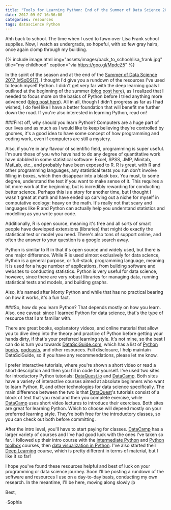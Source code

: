 ```yaml
---
title: "Tools for Learning Python: End of the Summer of Data Science 2017 and Back to School"
date: 2017-09-07 16:56:00
categories: resources
tags: datascience Python
---
```



Ahh back to school. The time when I used to fawn over Lisa Frank school supplies. Now, I watch as undergrads, so hopeful, with so few gray hairs, once again clomp through my building. 

{% include image.html
            img="assets/images/back_to_school/lisa_frank.jpg"
            title="my childhood"
            caption="via https://goo.gl/MpdeZ5" %}


In the spirit of the season and at the end of the [Summer of Data Science 2017 (#SoDS17)][SoDS17], I thought I'd give you a rundown of the resources I've used to teach myself Python. I didn't get very far with the deep learning goals I outlined at the beginning of the summer ([blog post here][post 1]), as I realized that I needed to focus more on the basics of Python before I tried anything more advanced ([blog post here][post 2]). All in all, though I didn't progress as far as I had wished, I do feel like I have a better foundation that will benefit me further down the road. If you're also interested in learning Python, read on!


###First off, why should you learn Python? 
Computers are a huge part of our lives and as much as I would like to keep believing they're controlled by gnomes, it's a good idea to have some concept of how programming and coding work, even if computers are still a mystery. 

Also, if you're in any flavour of scientific field, programming is super useful. I'm sure those of you who have had to do any degree of quantitative work have dabbled in some statistical software: Excel, SPSS, JMP, Minitab, MatLab, etc., and probably have been exposed to R. R is great. with R and other programming languages, any statistical tests you run don't involve filling in boxes, which then disappear into a black box. You must, to some degree, understand the test if you want to make sense of it. This requires a bit more work at the beginning, but is incredibly rewarding for conducting better science. Perhaps this is a story for another time, but I thought I wasn't great at math and have ended up carving out a niche for myself in computative ecology: heavy on the math. It's really not that scary and languages like R and Python can actually help you understand statistics and modelling as you write your code.

Additionally, R is open source, meaning it's free and all sorts of smart people have developed extensions (libraries) that might do exactly the statistical test or model you need. There's also tons of support online, and often the answer to your question is a google search away. 

Python is similar to R in that it's open source and widely used, but there is one major difference. While R is used almost exclusively for data science, Python is a general purpose, or full-stack, programming language, meaning it is used for a huge number of applications, from building software and websites to conducting statistics. Python is very useful for data science, however, since there are very robust libraries for managing data, running statistical tests and models, and building graphs.

Also, it's named after Monty Python and while that has no practical bearing on how it works, it's a fun fact.


###So, how do you learn Python?
That depends mostly on how you learn. Also, one caveat: since I learned Python for data science, that's the type of resource that I am familiar with. 

There are great books, explanatory videos, and online material that allow you to dive deep into the theory and practice of Python before getting your hands dirty, if that's your preferred learning style. It's not mine, so the best I can do is turn you towards [DataSciGuide.com][DSG], which has a list of [Python books][books], [podcasts][podcasts], and other resources. Full disclosure, I help maintain DataSciGuide, so if you have any recommendations, please let me know.

I prefer interactive tutorials, where you're shown a short video or read a short description and then you fill in code for yourself. I've used two sites for introductory Python tutorials: [DataQuest.io][DQ] and [DataCamp][DC]. Both sites have a variety of interactive courses aimed at absolute beginners who want to learn Python, R, and other technologies for data science specifically. The main difference between the two is that [DataQuest][DQ]'s tutorials consist of a block of text that you read and then you complete exercise, while [DataCamp][DC] uses short video lectures to introduce their exercises. Both sites are great for learning Python. Which to choose will depend mostly on your preferred learning style. They're both free for the introductory classes, so you can check out both before committing.

After the intro level, you'll have to start paying for classes. [DataCamp][DC] has a larger variety of courses and I've had good luck with the ones I've taken so far. I followed up their intro course with the [intermediate Python][intermediate] and [Python toolbox][toolbox] courses, then [data visualization in Python][viz]. I've also started their [Deep Learning][DL] course, which is pretty different in terms of material, but I like it so far!

I hope you've found these resources helpful and best of luck on your programming or data science journey. Soon I'll be posting a rundown of the software and resources I use on a day-to-day basis, conducting my own research. In the meantime, I'll be here, moving along slowly :þ

Best,

-Sophia


[SoDS17]: https://twitter.com/search?src=typd&q=%23sods17
[post 1]: https://sowasser.com/summer-of-data-science/
[post 2]: https://sowasser.com/summer-of-data-science-june-update/
[DSG]: http://www.datasciguide.com/
[books]: http://www.datasciguide.com/tag/python/?contenttype=book&post_types=content
[podcasts]: http://www.datasciguide.com/tag/python/?contenttype=podcasts&post_types=content
[DQ]: https://www.dataquest.io/home
[DC]: https://www.datacamp.com/
[intermediate]: https://www.datacamp.com/courses/intermediate-python-for-data-science
[toolbox]: https://www.datacamp.com/courses/python-data-science-toolbox-part-1
[viz]: https://www.datacamp.com/courses/introduction-to-data-visualization-with-python
[DL]: https://www.datacamp.com/courses/deep-learning-in-python
